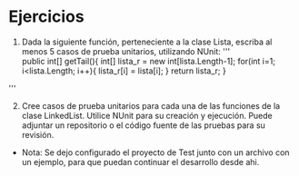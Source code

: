 # Ejercicios

1.	Dada la siguiente función, perteneciente a la clase Lista, escriba al menos 5 casos de prueba unitarios, utilizando NUnit:
'''    
    public int[] getTail(){
        int[] lista_r = new int[lista.Length-1];
        for(int i=1; i<lista.Length; i++){
            lista_r[i] = lista[i];
        }
        return lista_r;
    }

'''

2. Cree casos de prueba unitarios para cada una de las funciones de la clase LinkedList. Utilice NUnit para su creación y ejecución. Puede adjuntar un repositorio o el código fuente de las pruebas para su revisión.

- Nota: Se dejo configurado el proyecto de Test junto con un archivo con un ejemplo, para que puedan continuar el desarrollo desde ahi. 
